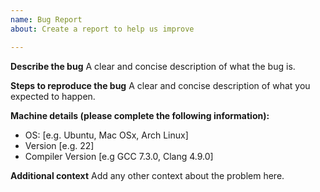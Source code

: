 ```yaml
---
name: Bug Report
about: Create a report to help us improve

---
```


**Describe the bug**
A clear and concise description of what the bug is.

**Steps to reproduce the bug**
A clear and concise description of what you expected to happen.

**Machine details (please complete the following information):**
 - OS: [e.g. Ubuntu, Mac OSx, Arch Linux]
 - Version [e.g. 22]
- Compiler Version [e.g GCC 7.3.0, Clang 4.9.0]

**Additional context**
Add any other context about the problem here.
